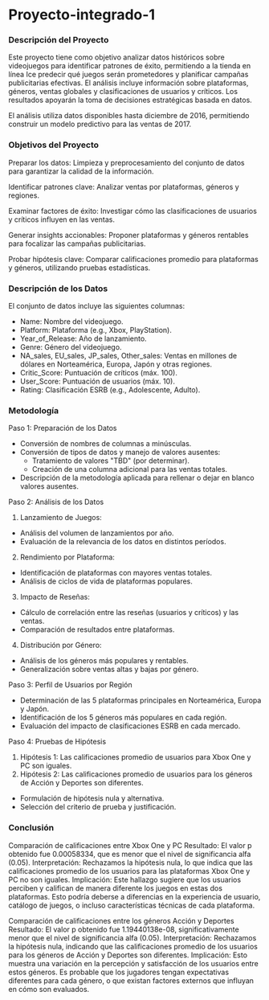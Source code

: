 # Proyecto-integrado-1

### Descripción del Proyecto
Este proyecto tiene como objetivo analizar datos históricos sobre videojuegos para identificar patrones de éxito, permitiendo a la tienda en línea Ice predecir qué juegos serán prometedores y planificar campañas publicitarias efectivas. El análisis incluye información sobre plataformas, géneros, ventas globales y clasificaciones de usuarios y críticos. Los resultados apoyarán la toma de decisiones estratégicas basada en datos.

El análisis utiliza datos disponibles hasta diciembre de 2016, permitiendo construir un modelo predictivo para las ventas de 2017.

### Objetivos del Proyecto
Preparar los datos: Limpieza y preprocesamiento del conjunto de datos para garantizar la calidad de la información.

Identificar patrones clave: Analizar ventas por plataformas, géneros y regiones.

Examinar factores de éxito: Investigar cómo las clasificaciones de usuarios y críticos influyen en las ventas.

Generar insights accionables: Proponer plataformas y géneros rentables para focalizar las campañas publicitarias.

Probar hipótesis clave: Comparar calificaciones promedio para plataformas y géneros, utilizando pruebas estadísticas.

### Descripción de los Datos
El conjunto de datos incluye las siguientes columnas:

- Name: Nombre del videojuego.
- Platform: Plataforma (e.g., Xbox, PlayStation).
- Year_of_Release: Año de lanzamiento.
- Genre: Género del videojuego.
- NA_sales, EU_sales, JP_sales, Other_sales: Ventas en millones de dólares en Norteamérica, Europa, Japón y otras regiones.
- Critic_Score: Puntuación de críticos (máx. 100).
- User_Score: Puntuación de usuarios (máx. 10).
- Rating: Clasificación ESRB (e.g., Adolescente, Adulto).

### Metodología
Paso 1: Preparación de los Datos
- Conversión de nombres de columnas a minúsculas.
- Conversión de tipos de datos y manejo de valores ausentes:
    - Tratamiento de valores "TBD" (por determinar).
    - Creación de una columna adicional para las ventas totales.
- Descripción de la metodología aplicada para rellenar o dejar en blanco valores ausentes.

Paso 2: Análisis de los Datos
1. Lanzamiento de Juegos:
- Análisis del volumen de lanzamientos por año.
- Evaluación de la relevancia de los datos en distintos períodos.

2. Rendimiento por Plataforma:
- Identificación de plataformas con mayores ventas totales.
- Análisis de ciclos de vida de plataformas populares.

3. Impacto de Reseñas:
- Cálculo de correlación entre las reseñas (usuarios y críticos) y las ventas.
- Comparación de resultados entre plataformas.

4. Distribución por Género:
- Análisis de los géneros más populares y rentables.
- Generalización sobre ventas altas y bajas por género.

Paso 3: Perfil de Usuarios por Región
- Determinación de las 5 plataformas principales en Norteamérica, Europa y Japón.
- Identificación de los 5 géneros más populares en cada región.
- Evaluación del impacto de clasificaciones ESRB en cada mercado.

Paso 4: Pruebas de Hipótesis
  1. Hipótesis 1: Las calificaciones promedio de usuarios para Xbox One y PC son iguales.
  2. Hipótesis 2: Las calificaciones promedio de usuarios para los géneros de Acción y Deportes son diferentes.
     
- Formulación de hipótesis nula y alternativa.
- Selección del criterio de prueba y justificación.

### Conclusión

Comparación de calificaciones entre Xbox One y PC
Resultado: El valor p obtenido fue 0.00058334, que es menor que el nivel de significancia alfa (0.05).
Interpretación: Rechazamos la hipótesis nula, lo que indica que las calificaciones promedio de los usuarios para las plataformas Xbox One y PC no son iguales.
Implicación: Este hallazgo sugiere que los usuarios perciben y califican de manera diferente los juegos en estas dos plataformas. Esto podría deberse a diferencias en la experiencia de usuario, catálogo de juegos, o incluso características técnicas de cada plataforma.

Comparación de calificaciones entre los géneros Acción y Deportes
Resultado: El valor p obtenido fue 1.19440138e-08, significativamente menor que el nivel de significancia alfa (0.05).
Interpretación: Rechazamos la hipótesis nula, indicando que las calificaciones promedio de los usuarios para los géneros de Acción y Deportes son diferentes.
Implicación: Esto muestra una variación en la percepción y satisfacción de los usuarios entre estos géneros. Es probable que los jugadores tengan expectativas diferentes para cada género, o que existan factores externos que influyan en cómo son evaluados.
